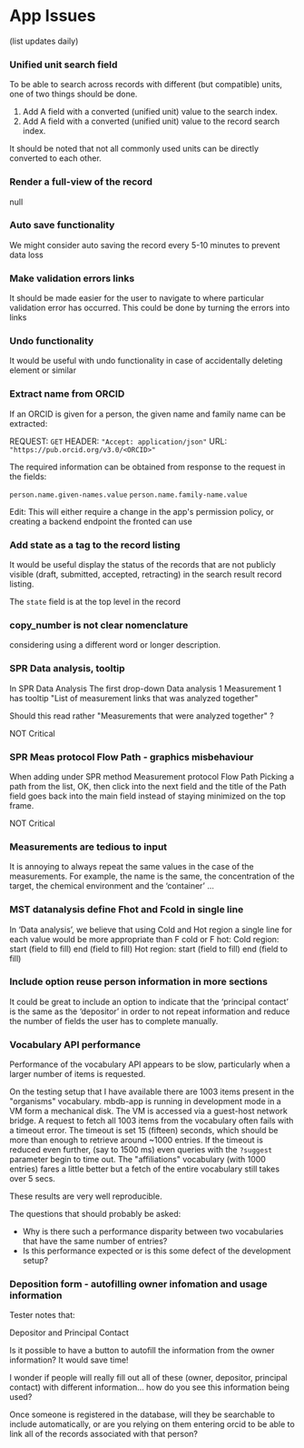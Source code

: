 # App Issues
(list updates daily)

### Unified unit search field

To be able to search across records with different (but compatible) units, one of two things should be done.

1. Add A field with a converted (unified unit) value to the search index.
2. Add A field with a converted (unified unit) value to the record search index.

It should be noted that not all commonly used units can be directly converted to each other. 

### Render a full-view of the record

null

### Auto save functionality

We might consider auto saving the record every 5-10 minutes to prevent data loss

### Make validation errors links

It should be made easier for the user to navigate to where particular validation error has occurred. This could be done by turning the errors into links 

### Undo functionality

It would be useful with undo functionality in case of accidentally deleting element or similar 

### Extract name from ORCID

If an ORCID is given for a person, the given name and family name can be extracted:

REQUEST: `GET` 
HEADER: `"Accept: application/json"`
URL: ` "https://pub.orcid.org/v3.0/<ORCID>"`

The required information can be obtained from response to the request in the fields:

`person.name.given-names.value`
`person.name.family-name.value`

Edit:
This will either require a change in the app's permission policy, or creating a backend endpoint the fronted can use 

### Add state as a tag to the record listing

It would be useful display the status of the records that are not publicly visible (draft, submitted, accepted, retracting) in the search result record listing.

The `state` field is at the top level in the record

### copy_number is not clear nomenclature

considering using a different word or longer description.

### SPR Data analysis, tooltip

In SPR
Data Analysis
The first drop-down Data analysis 1 Measurement 1 has tooltip
"List of measurement links that was analyzed together"

Should this read rather
"Measurements that were analyzed together" ?

NOT Critical

### SPR Meas protocol Flow Path - graphics misbehaviour

When adding under SPR method
Measurement protocol
Flow
Path
Picking a path from the list, OK, then click into the next field and the title of the Path field goes back into the main field instead of staying minimized on the top frame.

NOT Critical 

### Measurements are tedious to input 

 It is annoying to always repeat the same values in the case of the measurements. For example, the name is the same, the concentration of the target, the chemical environment and the ‘container’ ...

### MST datanalysis define Fhot and Fcold in single line 

In ‘Data analysis’, we believe that using Cold and Hot region a single line for each value would be more appropriate than F cold or F hot:
Cold region: start (field to fill) end (field to fill)
Hot region: start (field to fill) end (field to fill)

### Include option reuse person information in more sections 

It could be great to include an option to indicate that the ‘principal contact’ is the same as the ‘depositor’ in order to not repeat information and reduce the number of fields the user has to complete manually.

### Vocabulary API performance

Performance of the vocabulary API appears to be slow, particularly when a larger number of items is requested.

On the testing setup that I have available there are 1003 items present in the "organisms" vocabulary. mbdb-app is running in development mode in a VM form a mechanical disk. The VM is accessed via a guest-host network bridge. A request to fetch all 1003 items from the vocabulary often fails with a timeout error. The timeout is set 15 (fifteen) seconds, which should be more than enough to retrieve around ~1000 entries. If the timeout is reduced even further, (say to 1500 ms) even queries with the `?suggest` parameter begin to time out.
The "affiliations" vocabulary (with 1000 entries) fares a little better but a fetch of the entire vocabulary still takes over 5 secs. 

These results are very well reproducible.

The questions that should probably be asked:
- Why is there such a performance disparity between two vocabularies that have the same number of entries?
- Is this performance expected or is this some defect of the development setup?

### Deposition form - autofilling owner infomation and usage information

Tester notes that:

Depositor and Principal Contact

Is it possible to have a button to autofill the information from the owner information? It would save time!

I wonder if people will really fill out all of these (owner, depositor, principal contact) with different information… how do you see this information being used?

Once someone is registered in the database, will they be searchable to include automatically, or are you relying on them entering orcid to be able to link all of the records associated with that person?


